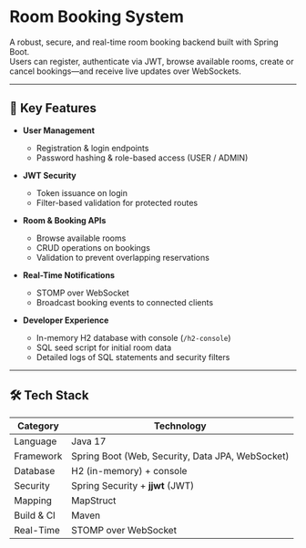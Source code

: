 # Room Booking System

A robust, secure, and real-time room booking backend built with Spring Boot.  
Users can register, authenticate via JWT, browse available rooms, create or cancel bookings—and receive live updates over WebSockets.

---

## 🚀 Key Features

- **User Management**  
  - Registration & login endpoints  
  - Password hashing & role-based access (USER / ADMIN)

- **JWT Security**  
  - Token issuance on login  
  - Filter-based validation for protected routes  

- **Room & Booking APIs**  
  - Browse available rooms  
  - CRUD operations on bookings  
  - Validation to prevent overlapping reservations  

- **Real-Time Notifications**  
  - STOMP over WebSocket  
  - Broadcast booking events to connected clients  

- **Developer Experience**  
  - In-memory H2 database with console (`/h2-console`)  
  - SQL seed script for initial room data  
  - Detailed logs of SQL statements and security filters  

---

## 🛠 Tech Stack

| Category       | Technology                                          |
| -------------- | --------------------------------------------------- |
| Language       | Java 17                                              |
| Framework      | Spring Boot (Web, Security, Data JPA, WebSocket)     |
| Database       | H2 (in-memory) + console                            |
| Security       | Spring Security + **jjwt** (JWT)                    |
| Mapping        | MapStruct                                           |
| Build & CI     | Maven                                                |
| Real-Time      | STOMP over WebSocket                                |


